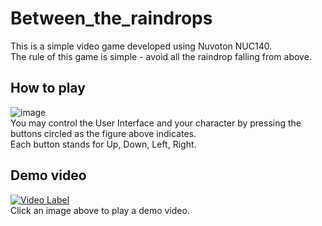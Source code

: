 # Between_the_raindrops
This is a simple video game developed using Nuvoton NUC140.  
The rule of this game is simple - avoid all the raindrop falling from above.    

## How to play  
![image](https://user-images.githubusercontent.com/107454155/224205943-ce24c950-d69d-4e05-a193-9d0a1fa07c05.png)  
You may control the User Interface and your character by pressing the buttons circled as the figure above indicates.  
Each button stands for Up, Down, Left, Right.    

## Demo video  
[![Video Label](http://img.youtube.com/vi/7Oj7tbJ0so0/0.jpg)](https://youtu.be/7Oj7tbJ0so0)  
Click an image above to play a demo video.    
